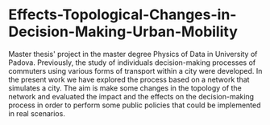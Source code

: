 # Effects-Topological-Changes-in-Decision-Making-Urban-Mobility

Master thesis' project in the master degree Physics of Data in University of Padova. Previously, the study of individuals decision-making processes of commuters using various forms of transport within a city were developed. In the present work we have explored the process based on a network that simulates a city. The aim is make some changes in the topology of the network and evaluated the impact and the effects on the decision-making process in order to perform some public policies that could be implemented in real scenarios.
